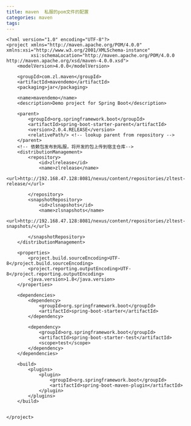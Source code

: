 ```yaml
---
title: maven  私服的pom文件的配置
categories: maven
tags: 
---
```


    <?xml version="1.0" encoding="UTF-8"?>
    <project xmlns="http://maven.apache.org/POM/4.0.0" xmlns:xsi="http://www.w3.org/2001/XMLSchema-instance"
             xsi:schemaLocation="http://maven.apache.org/POM/4.0.0 http://maven.apache.org/xsd/maven-4.0.0.xsd">
        <modelVersion>4.0.0</modelVersion>
    
        <groupId>com.zl.maven</groupId>
        <artifactId>mavendemo</artifactId>
        <packaging>jar</packaging>
    
        <name>mavendemo</name>
        <description>Demo project for Spring Boot</description>
    
        <parent>
            <groupId>org.springframework.boot</groupId>
            <artifactId>spring-boot-starter-parent</artifactId>
            <version>2.0.4.RELEASE</version>
            <relativePath/> <!-- lookup parent from repository -->
        </parent>
        <!-- 依赖包发布到私服，将开发的包上传到宿主仓库-->
        <distributionManagement>
            <repository>
                <id>zlrelease</id>
                <name>zlrelease</name>
                <url>http://192.168.47.128:8081/nexus/content/repositories/zltest-release/</url>
    
            </repository>
            <snapshotRepository>
                <id>zlsnapshots</id>
                <name>zlsnapshots</name>
                <url>http://192.168.47.128:8081/nexus/content/repositories/zltest-snapshots/</url>
    
            </snapshotRepository>
        </distributionManagement>
    
        <properties>
            <project.build.sourceEncoding>UTF-8</project.build.sourceEncoding>
            <project.reporting.outputEncoding>UTF-8</project.reporting.outputEncoding>
            <java.version>1.8</java.version>
        </properties>
    
        <dependencies>
            <dependency>
                <groupId>org.springframework.boot</groupId>
                <artifactId>spring-boot-starter</artifactId>
            </dependency>
    
            <dependency>
                <groupId>org.springframework.boot</groupId>
                <artifactId>spring-boot-starter-test</artifactId>
                <scope>test</scope>
            </dependency>
        </dependencies>
    
        <build>
            <plugins>
                <plugin>
                    <groupId>org.springframework.boot</groupId>
                    <artifactId>spring-boot-maven-plugin</artifactId>
                </plugin>
            </plugins>
        </build>
    
    
    </project>
    

